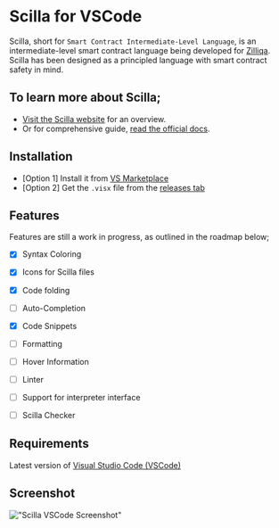 # Scilla for VSCode

Scilla, short for `Smart Contract Intermediate-Level Language`, is an intermediate-level smart contract language being developed for [Zilliqa](https://zilliqa.com/). Scilla has been designed as a principled language with smart contract safety in mind.
‍
## To learn more about Scilla;
- [Visit the Scilla website](https://scilla-lang.org/) for an overview.
- Or for comprehensive guide, [read the official docs](https://scilla.readthedocs.io/en/latest/index.html).

## Installation 
- [Option 1] Install it from [VS Marketplace](https://marketplace.visualstudio.com/items?itemName=as1ndu.scilla)
- [Option 2]  Get the `.visx` file from the [releases tab](https://github.com/as1ndu/scilla/releases)


## Features

Features are still a work in progress, as outlined in the roadmap below;

- [x] Syntax Coloring
- [X] Icons for Scilla files
- [X] Code folding
- [ ] Auto-Completion
- [x] Code Snippets
- [ ] Formatting
- [ ] Hover Information
- [ ] Linter
- [ ] Support for interpreter interface
- [ ] Scilla Checker


## Requirements

Latest version of [Visual Studio Code (VSCode)](https://code.visualstudio.com/)

## Screenshot

!["Scilla VSCode Screenshot"](https://github.com/as1ndu/scilla/raw/master/img/screenshot.jpg)


